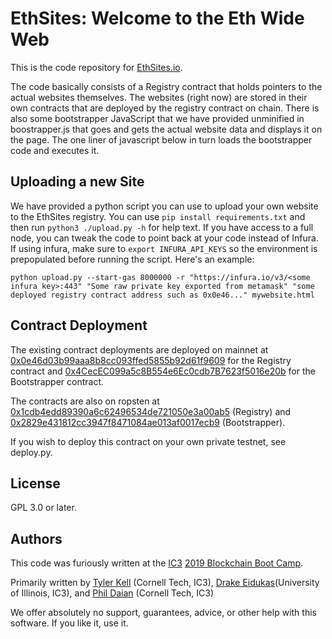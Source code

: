 EthSites: Welcome to the Eth Wide Web
============

This is the code repository for [EthSites.io](https://ethsites.io).

The code basically consists of a Registry contract that holds pointers to the actual websites themselves. The websites (right now) are stored in their own contracts that are deployed by the registry contract on chain. There is also some bootstrapper JavaScript that we have provided unminified in boostrapper.js that goes and gets the actual website data and displays it on the page. The one liner of javascript below in turn loads the bootstrapper code and executes it.

## Uploading a new Site

We have provided a python script you can use to upload your own website to the EthSites registry. You can use `pip install requirements.txt` and then run `python3 ./upload.py -h` for help text. If you have access to a full node, you can tweak the code to point back at your code instead of Infura. If using infura, make sure to `export INFURA_API_KEYS` so the environment is prepopulated before running the script. Here's an example:

```
python upload.py --start-gas 8000000 -r "https://infura.io/v3/<some infura key>:443" "Some raw private key exported from metamask" "some deployed registry contract address such as 0x0e46..." mywebsite.html
```

## Contract Deployment

The existing contract deployments are deployed on mainnet at [0x0e46d03b99aaa8b8cc093ffed5855b92d61f9609](https://etherscan.io/address/0x0e46d03b99aaa8b8cc093ffed5855b92d61f9609) for the Registry contract and [0x4CecEC099a5c8B554e6Ec0cdb7B7623f5016e20b](https://etherscan.io/address/0x4CecEC099a5c8B554e6Ec0cdb7B7623f5016e20b) for the Bootstrapper contract.

The contracts are also on ropsten at [0x1cdb4edd89390a6c62496534de721050e3a00ab5](https://ropsten.etherscan.io/address/0x1cdb4edd89390a6c62496534de721050e3a00ab5) (Registry) and [0x2829e431812cc3947f8471084ae013af0017ecb9](https://ropsten.etherscan.io/address/0x2829e431812cc3947f8471084ae013af0017ecb9) (Bootstrapper).

If you wish to deploy this contract on your own private testnet, see deploy.py.

## License

GPL 3.0 or later.

## Authors

This code was furiously written at the [IC3](https://www.initc3.org) [2019 Blockchain Boot Camp](https://www.initc3.org/events/2019-06-10-IC3-Blockchain-Boot-Camp.html).

Primarily written by [Tyler Kell](https://twitter.com/relyt29) (Cornell Tech, IC3), [Drake Eidukas](https://twitter.com/DrakeEidukas)(University of Illinois, IC3), and [Phil Daian](https://twitter.com/phildaian) (Cornell Tech, IC3)

We offer absolutely no support, guarantees, advice, or other help with this software. If you like it, use it.
